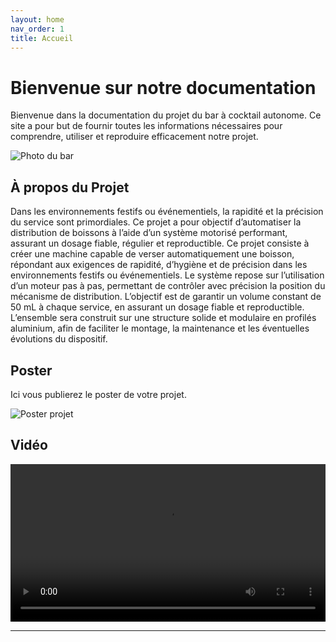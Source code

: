 ```yaml
---
layout: home
nav_order: 1
title: Accueil
---
```


# Bienvenue sur notre documentation

Bienvenue dans la documentation du projet du bar à cocktail autonome. Ce site a pour but de fournir toutes les informations nécessaires pour comprendre, utiliser et reproduire efficacement notre projet.

![Photo du bar](images/poster.jng)

## À propos du Projet
Dans les environnements festifs ou événementiels, la rapidité et la précision du service sont primordiales. Ce projet a pour objectif d’automatiser la distribution de boissons à l’aide d’un système motorisé performant, assurant un dosage fiable, régulier et reproductible.
Ce projet consiste à créer une machine capable de verser automatiquement une boisson, répondant aux exigences de rapidité, d’hygiène et de précision dans les environnements festifs ou événementiels. Le système repose sur l’utilisation d’un moteur pas à pas, permettant de contrôler avec précision la position du mécanisme de distribution. L’objectif est de garantir un volume constant de 50 mL à chaque service, en assurant un dosage fiable et reproductible. L’ensemble sera construit sur une structure solide et modulaire en profilés aluminium, afin de faciliter le montage, la maintenance et les éventuelles évolutions du dispositif.

## Poster

Ici vous publierez le poster de votre projet.

![Poster projet](worflows/POSTER-TEMPLATE-PROJETI3(1).pptx.jpg)

## Vidéo
<video src="images/intro_amiens.mp4" controls title="Title"  style="width: 100%;"></video>

---
